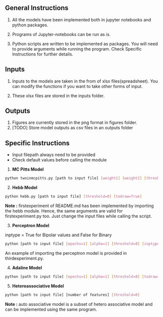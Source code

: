 ## General Instructions

1. All the models have been implemented both in jupyter notebooks and python packages.

2. Programs of Jupyter-notebooks can be run as is.

3. Python scripts are written to be implemented as packages. You will need to provide arguments while running the program. Check Specific Instructions for further details.

## Inputs

1. Inputs to the models are taken in the from of xlsx files(spreadsheet). You can modify the functions if you want to take other forms of input.

2. These xlsx files are stored in the inputs folder.

## Outputs

1. Figures are currently stored in the png format in figures folder.
2. [TODO] Store model outputs as csv files in an outputs folder

## Specific Instructions

- Input filepath always need to be provided
- Check default values before calling the module

1. **MC Pitts Model**

```bash
python twoinmcpitts.py [path to input file] [weight1] [weight2] [threshold]
```

2. **Hebb Model**

```bash
python hebb.py [path to input file] [threshold=0] [todraw=True]
```

**Note :** firstexperiment of README.md has been implemented by importing the hebb module. Hence, the same arguments are valid for firstexperiment.py too. Just change the input files while calling the script.

3. **Perceptron Model**

inptype = True for Bipolar values and False for Binary

```bash
python [path to input file] [epochs=1] [alpha=1] [threshold=0] [inptype=True] [todraw=True]
```
An example of importing the perceptron model is provided in thirdexperiment.py.

4. **Adaline Model**

```bash
python [path to input file] [epochs=1] [alpha=1] [threshold=0] [todraw=True]
```

5. **Heteroassociative Model**

```bash
python [path to input file] [number of features] [threshold=0]
```

**Note :** auto associative model is a subset of hetero associative model and can be implemented using the same program.
